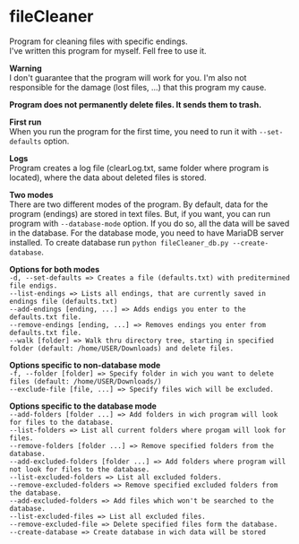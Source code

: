 # fileCleaner
Program for cleaning files with specific endings.<br>
I've written this program for myself. Fell free to use it. <br>

<b>Warning</b><br>
I don't guarantee that the program will work for you. I'm also not responsible for the damage (lost files, ...) that this program my cause.

<b>Program does not permanently delete files. It sends them to trash.</b>

<b>First run</b><br>
  When you run the program for the first time, you need to run it with `--set-defaults` option.
  
<b>Logs</b><br>
Program creates a log file (clearLog.txt, same folder where program is located), where the data about deleted files is stored.
  
<b>Two modes</b><br>
 There are two different modes of the program. By default, data for the program (endings) are stored in text files. But, if you want, you can run program with `--database-mode` option. If you do so, all the data will be saved in the database. For the database mode, you need to have MariaDB server installed. To create database run `python fileCleaner_db.py --create-database`.
  
<b>Options for both modes</b><br>
`-d, --set-defaults => Creates a file (defaults.txt) with preditermined file endigs.`<br>
`--list-endings => Lists all endings, that are currently saved in endings file (defaults.txt)`<br>
`--add-endings [ending, ...] => Adds endigs you enter to the defaults.txt file.`<br> 
`--remove-endings [ending, ...] => Removes endings you enter from defaults.txt file.`<br>
`--walk [folder] => Walk thru directory tree, starting in specified folder (default: /home/USER/Downloads) and delete files.`
 
<b>Options specific to non-database mode</b><br>
`-f, --folder [folder] => Specify folder in wich you want to delete files (default: /home/USER/Downloads/)`<br>
`--exclude-file [file, ...] => Specify files wich will be excluded.`

<b>Options specific to the database mode</b><br>
`--add-folders [folder ...] => Add folders in wich program will look for files to the database.`<br>
`--list-folders => List all current folders where progam will look for files.`<br>
`--remove-folders [folder ...] => Remove specified folders from the database.`<br>
`--add-excluded-folders [folder ...] => Add folders where program will not look for files to the database.`<br>
`--list-excluded-folders => List all excluded folders.`<br>
`--remove-excluded-folders => Remove specified excluded folders from the database.`<br>
`--add-excluded-folders => Add files which won't be searched to the database.`<br>
`--list-excluded-files => List all excluded files.`<br>
`--remove-excluded-file => Delete specified files form the database.`<br>
`--create-database => Create database in wich data will be stored`<br>
